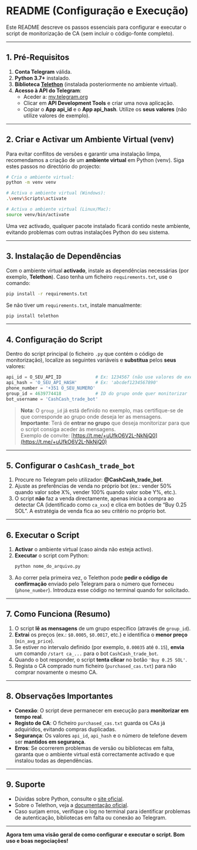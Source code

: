 # README (Configuração e Execução)

Este README descreve os passos essenciais para configurar e executar o script de monitorização de CA (sem incluir o código-fonte completo).

---

## 1. Pré-Requisitos

1. **Conta Telegram** válida.  
2. **Python 3.7+** instalado.
3. **Biblioteca [Telethon](https://pypi.org/project/Telethon/)** (instalada posteriormente no ambiente virtual).
4. **Acesso à API do Telegram**:
   - Aceder a: [my.telegram.org](https://my.telegram.org/)
   - Clicar em **API Development Tools** e criar uma nova aplicação.
   - Copiar o **App api_id** e o **App api_hash**. Utilize os **seus valores** (não utilize valores de exemplo).

---

## 2. Criar e Activar um Ambiente Virtual (venv)

Para evitar conflitos de versões e garantir uma instalação limpa, recomendamos a criação de um **ambiente virtual** em Python (venv). Siga estes passos no directório do projecto:

```bash
# Cria o ambiente virtual:
python -m venv venv

# Activa o ambiente virtual (Windows):
.\venv\Scripts\activate

# Activa o ambiente virtual (Linux/Mac):
source venv/bin/activate
```

Uma vez activado, qualquer pacote instalado ficará contido neste ambiente, evitando problemas com outras instalações Python do seu sistema.

---

## 3. Instalação de Dependências

Com o ambiente virtual **activado**, instale as dependências necessárias (por exemplo, **Telethon**). Caso tenha um ficheiro `requirements.txt`, use o comando:

```bash
pip install -r requirements.txt
```

Se não tiver um `requirements.txt`, instale manualmente:
```bash
pip install telethon
```

---

## 4. Configuração do Script

Dentro do script principal (o ficheiro `.py` que contém o código de monitorização), localize as seguintes variáveis e **substitua** pelos **seus** valores:

```python
api_id = O_SEU_API_ID             # Ex: 1234567 (não use valores de exemplo)
api_hash = 'O_SEU_API_HASH'       # Ex: 'abcdef1234567890'
phone_number = '+351 O_SEU_NUMERO'
group_id = 4639774418             # ID do grupo onde quer monitorizar
bot_username = 'CashCash_trade_bot'
```

> **Nota**: O `group_id` já está definido no exemplo, mas certifique-se de que corresponde ao grupo onde deseja ler as mensagens.  
> **Importante**: Terá de **entrar no grupo** que deseja monitorizar para que o script consiga aceder às mensagens.  
> Exemplo de convite: [https://t.me/+uUfkO6V2L-NkNjQ0](https://t.me/+uUfkO6V2L-NkNjQ0)

---

## 5. Configurar o `CashCash_trade_bot`

1. Procure no Telegram pelo utilizador: **@CashCash_trade_bot**.
2. Ajuste as preferências de venda no próprio bot (ex.: vender 50% quando valor sobe X%, vender 100% quando valor sobe Y%, etc.).
3. O script **não** faz a venda directamente, apenas inicia a compra ao detectar CA (identificado como `ca_xxx`) e clica em botões de “Buy 0.25 SOL”. A estratégia de venda fica ao seu critério no próprio bot.

---

## 6. Executar o Script

1. **Activar** o ambiente virtual (caso ainda não esteja activo).
2. **Executar** o script com Python:
   ```bash
   python nome_do_arquivo.py
   ```
3. Ao correr pela primeira vez, o Telethon pode **pedir o código de confirmação** enviado pelo Telegram para o número que forneceu (`phone_number`). Introduza esse código no terminal quando for solicitado.

---

## 7. Como Funciona (Resumo)

1. O script **lê as mensagens** de um grupo específico (através de `group_id`).
2. **Extrai** os preços (ex.: `$0.0005`, `$0.0017`, etc.) e identifica o **menor preço** (`min_avg_price`).
3. Se estiver no intervalo definido (por exemplo, `0.00035` até `0.15`), **envia** um comando `/start ca_...` para o bot `CashCash_trade_bot`.
4. Quando o bot responder, o script **tenta clicar** no botão `'Buy 0.25 SOL'`.
5. Regista o CA comprado num ficheiro (`purchased_cas.txt`) para não comprar novamente o mesmo CA.

---

## 8. Observações Importantes

- **Conexão**: O script deve permanecer em execução para **monitorizar em tempo real**.
- **Registo de CA**: O ficheiro `purchased_cas.txt` guarda os CAs já adquiridos, evitando compras duplicadas.
- **Segurança**: Os valores `api_id`, `api_hash` e o número de telefone devem ser **mantidos em segurança**.
- **Erros**: Se ocorrerem problemas de versão ou bibliotecas em falta, garanta que o ambiente virtual está correctamente activado e que instalou todas as dependências.

---

## 9. Suporte

- Dúvidas sobre Python, consulte o [site oficial](https://www.python.org/).
- Sobre o Telethon, veja a [documentação oficial](https://docs.telethon.dev/).
- Caso surjam erros, verifique o log no terminal para identificar problemas de autenticação, bibliotecas em falta ou conexão ao Telegram.

---

**Agora tem uma visão geral de como configurar e executar o script. Bom uso e boas negociações!**
